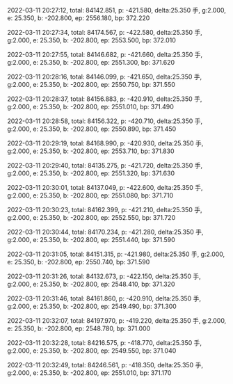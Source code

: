 2022-03-11 20:27:12, total: 84142.851, p: -421.580, delta:25.350 手, g:2.000, e: 25.350, b: -202.800, ep: 2556.180, bp: 372.220

2022-03-11 20:27:34, total: 84174.567, p: -422.580, delta:25.350 手, g:2.000, e: 25.350, b: -202.800, ep: 2553.500, bp: 372.010

2022-03-11 20:27:55, total: 84146.682, p: -421.660, delta:25.350 手, g:2.000, e: 25.350, b: -202.800, ep: 2551.300, bp: 371.620

2022-03-11 20:28:16, total: 84146.099, p: -421.650, delta:25.350 手, g:2.000, e: 25.350, b: -202.800, ep: 2550.750, bp: 371.550

2022-03-11 20:28:37, total: 84156.883, p: -420.910, delta:25.350 手, g:2.000, e: 25.350, b: -202.800, ep: 2551.010, bp: 371.490

2022-03-11 20:28:58, total: 84156.322, p: -420.710, delta:25.350 手, g:2.000, e: 25.350, b: -202.800, ep: 2550.890, bp: 371.450

2022-03-11 20:29:19, total: 84168.990, p: -420.930, delta:25.350 手, g:2.000, e: 25.350, b: -202.800, ep: 2553.710, bp: 371.830

2022-03-11 20:29:40, total: 84135.275, p: -421.720, delta:25.350 手, g:2.000, e: 25.350, b: -202.800, ep: 2551.320, bp: 371.630

2022-03-11 20:30:01, total: 84137.049, p: -422.600, delta:25.350 手, g:2.000, e: 25.350, b: -202.800, ep: 2551.080, bp: 371.710

2022-03-11 20:30:23, total: 84162.399, p: -421.210, delta:25.350 手, g:2.000, e: 25.350, b: -202.800, ep: 2552.550, bp: 371.720

2022-03-11 20:30:44, total: 84170.234, p: -421.280, delta:25.350 手, g:2.000, e: 25.350, b: -202.800, ep: 2551.440, bp: 371.590

2022-03-11 20:31:05, total: 84151.315, p: -421.980, delta:25.350 手, g:2.000, e: 25.350, b: -202.800, ep: 2550.740, bp: 371.590

2022-03-11 20:31:26, total: 84132.673, p: -422.150, delta:25.350 手, g:2.000, e: 25.350, b: -202.800, ep: 2548.410, bp: 371.320

2022-03-11 20:31:46, total: 84161.860, p: -420.910, delta:25.350 手, g:2.000, e: 25.350, b: -202.800, ep: 2549.490, bp: 371.300

2022-03-11 20:32:07, total: 84197.970, p: -419.220, delta:25.350 手, g:2.000, e: 25.350, b: -202.800, ep: 2548.780, bp: 371.000

2022-03-11 20:32:28, total: 84216.575, p: -418.770, delta:25.350 手, g:2.000, e: 25.350, b: -202.800, ep: 2549.550, bp: 371.040

2022-03-11 20:32:49, total: 84246.561, p: -418.350, delta:25.350 手, g:2.000, e: 25.350, b: -202.800, ep: 2551.010, bp: 371.170